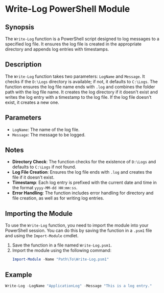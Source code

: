 # Write-Log PowerShell Module

## Synopsis

The `Write-Log` function is a PowerShell script designed to log messages to a specified log file. It ensures the log file is created in the appropriate directory and appends log entries with timestamps.

## Description

The `Write-Log` function takes two parameters: `LogName` and `Message`. It checks if the `D:\Logs` directory is available; if not, it defaults to `C:\Logs`. The function ensures the log file name ends with `.log` and combines the folder path with the log file name. It creates the log directory if it doesn't exist and writes the log entry with a timestamp to the log file. If the log file doesn't exist, it creates a new one.

## Parameters

- `LogName`: The name of the log file.
- `Message`: The message to be logged.

## Notes

- **Directory Check**: The function checks for the existence of `D:\Logs` and defaults to `C:\Logs` if not found.
- **Log File Creation**: Ensures the log file ends with `.log` and creates the file if it doesn't exist.
- **Timestamp**: Each log entry is prefixed with the current date and time in the format `yyyy-MM-dd HH:mm:ss`.
- **Error Handling**: The function includes error handling for directory and file creation, as well as for writing log entries.

## Importing the Module

To use the `Write-Log` function, you need to import the module into your PowerShell session. You can do this by saving the function in a `.psm1` file and using the `Import-Module` cmdlet.

1. Save the function in a file named `Write-Log.psm1`.
2. Import the module using the following command:
   ```powershell
   Import-Module -Name "Path\To\Write-Log.psm1"
   ```

## Example

```powershell
Write-Log -LogName "ApplicationLog" -Message "This is a log entry."
```
